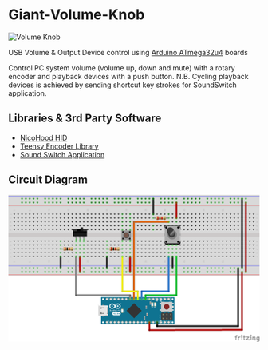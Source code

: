 Giant-Volume-Knob
===================

![Volume Knob](pan2.png "Volume Knob")

USB Volume & Output Device control using [Arduino ATmega32u4](https://www.arduino.cc/en/Hacking/PinMapping32u4) boards

Control PC system volume (volume up, down and mute) with a rotary encoder and playback devices with a push button.
 N.B. Cycling playback devices is achieved by sending shortcut key strokes for SoundSwitch application.


Libraries & 3rd Party Software
------------------------------
* [NicoHood HID](https://github.com/NicoHood/HID)
* [Teensy Encoder Library](http://www.pjrc.com/teensy/td_libs_Encoder.html)
* [Sound Switch Application](https://github.com/Belphemur/SoundSwitch)


Circuit Diagram
---------------
![Wiring Diagram](Wire%20Diagram.png "Fritzing Wiring Diagram")

